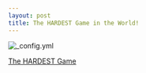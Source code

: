 ```yaml
---
layout: post
title: The HARDEST Game in the World!
---
```


![_config.yml](https://trashbox.ru/ifiles/262262_36d75a_hardest-game-ever-002s/hardest-game-ever-2.png)


[The HARDEST Game](http://www.sploder.com/publish.php?s=d0051daj)
